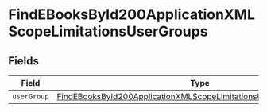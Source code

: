 # FindEBooksById200ApplicationXMLScopeLimitationsUserGroups


## Fields

| Field                                                                                                                                                               | Type                                                                                                                                                                | Required                                                                                                                                                            | Description                                                                                                                                                         |
| ------------------------------------------------------------------------------------------------------------------------------------------------------------------- | ------------------------------------------------------------------------------------------------------------------------------------------------------------------- | ------------------------------------------------------------------------------------------------------------------------------------------------------------------- | ------------------------------------------------------------------------------------------------------------------------------------------------------------------- |
| `userGroup`                                                                                                                                                         | [FindEBooksById200ApplicationXMLScopeLimitationsUserGroupsUserGroup](../../models/operations/findebooksbyid200applicationxmlscopelimitationsusergroupsusergroup.md) | :heavy_minus_sign:                                                                                                                                                  | N/A                                                                                                                                                                 |